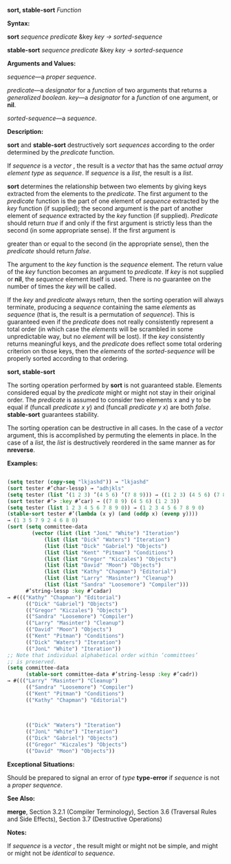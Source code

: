 **sort, stable-sort** *Function* 



**Syntax:** 



**sort** *sequence predicate* &amp;key *key → sorted-sequence* 



**stable-sort** *sequence predicate* &amp;key *key → sorted-sequence* 



**Arguments and Values:** 



*sequence*—a *proper sequence*. 



*predicate*—a *designator* for a *function* of two arguments that returns a *generalized boolean*. *key*—a *designator* for a *function* of one argument, or **nil**. 



*sorted-sequence*—a *sequence*. 



**Description:** 



**sort** and **stable-sort** destructively sort *sequences* according to the order determined by the *predicate* function. 



If *sequence* is a *vector* , the result is a *vector* that has the same *actual array element type* as *sequence*. If *sequence* is a *list*, the result is a *list*. 



**sort** determines the relationship between two elements by giving keys extracted from the elements to the *predicate*. The first argument to the *predicate* function is the part of one element of *sequence* extracted by the *key* function (if supplied); the second argument is the part of another element of *sequence* extracted by the *key* function (if supplied). *Predicate* should return *true* if and only if the first argument is strictly less than the second (in some appropriate sense). If the first argument is 



greater than or equal to the second (in the appropriate sense), then the *predicate* should return *false*. 



The argument to the *key* function is the *sequence* element. The return value of the *key* function becomes an argument to *predicate*. If *key* is not supplied or **nil**, the *sequence* element itself is used. There is no guarantee on the number of times the *key* will be called. 



If the *key* and *predicate* always return, then the sorting operation will always terminate, producing a *sequence* containing the same *elements* as *sequence* (that is, the result is a permutation of *sequence*). This is guaranteed even if the *predicate* does not really consistently represent a total order (in which case the *elements* will be scrambled in some unpredictable way, but no *element* will be lost). If the *key* consistently returns meaningful keys, and the *predicate* does reflect some total ordering criterion on those keys, then the *elements* of the *sorted-sequence* will be properly sorted according to that ordering. 







 



 



**sort, stable-sort** 



The sorting operation performed by **sort** is not guaranteed stable. Elements considered equal by the *predicate* might or might not stay in their original order. The *predicate* is assumed to consider two elements x and y to be equal if (funcall *predicate x y*) and (funcall *predicate y x*) are both *false*. **stable-sort** guarantees stability. 



The sorting operation can be destructive in all cases. In the case of a *vector* argument, this is accomplished by permuting the elements in place. In the case of a *list*, the *list* is destructively reordered in the same manner as for **nreverse**. 



**Examples:**
```lisp

(setq tester (copy-seq "lkjashd")) → "lkjashd" 
(sort tester #’char-lessp) → "adhjkls" 
(setq tester (list ’(1 2 3) ’(4 5 6) ’(7 8 9))) → ((1 2 3) (4 5 6) (7 8 9)) 
(sort tester #’> :key #’car) → ((7 8 9) (4 5 6) (1 2 3)) 
(setq tester (list 1 2 3 4 5 6 7 8 9 0)) → (1 2 3 4 5 6 7 8 9 0) 
(stable-sort tester #’(lambda (x y) (and (oddp x) (evenp y)))) 
→ (1 3 5 7 9 2 4 6 8 0) 
(sort (setq committee-data 
	    (vector (list (list "JonL" "White") "Iteration") 
		    (list (list "Dick" "Waters") "Iteration") 
		    (list (list "Dick" "Gabriel") "Objects") 
		    (list (list "Kent" "Pitman") "Conditions") 
		    (list (list "Gregor" "Kiczales") "Objects") 
		    (list (list "David" "Moon") "Objects") 
		    (list (list "Kathy" "Chapman") "Editorial") 
		    (list (list "Larry" "Masinter") "Cleanup") 
		    (list (list "Sandra" "Loosemore") "Compiler"))) 
      #’string-lessp :key #’cadar) 
→ #((("Kathy" "Chapman") "Editorial") 
      (("Dick" "Gabriel") "Objects") 
      (("Gregor" "Kiczales") "Objects") 
      (("Sandra" "Loosemore") "Compiler") 
      (("Larry" "Masinter") "Cleanup") 
      (("David" "Moon") "Objects") 
      (("Kent" "Pitman") "Conditions") 
      (("Dick" "Waters") "Iteration") 
      (("JonL" "White") "Iteration")) 
;; Note that individual alphabetical order within ‘committees’ 
;; is preserved. 
(setq committee-data 
      (stable-sort committee-data #’string-lessp :key #’cadr)) 
→ #((("Larry" "Masinter") "Cleanup") 
      (("Sandra" "Loosemore") "Compiler") 
      (("Kent" "Pitman") "Conditions") 
      (("Kathy" "Chapman") "Editorial") 

      
      
      (("Dick" "Waters") "Iteration") 
      (("JonL" "White") "Iteration") 
      (("Dick" "Gabriel") "Objects") 
      (("Gregor" "Kiczales") "Objects") 
      (("David" "Moon") "Objects")) 

```
**Exceptional Situations:** 



Should be prepared to signal an error of *type* **type-error** if *sequence* is not a *proper sequence*. 



**See Also:** 



**merge**, Section 3.2.1 (Compiler Terminology), Section 3.6 (Traversal Rules and Side Effects), Section 3.7 (Destructive Operations) 



**Notes:** 



If *sequence* is a *vector* , the result might or might not be simple, and might or might not be *identical* to *sequence*. 




